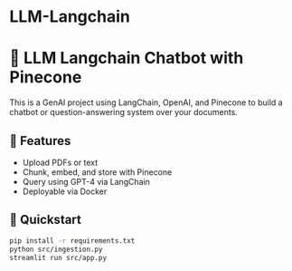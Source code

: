 # LLM-Langchain
# 🧠 LLM Langchain Chatbot with Pinecone

This is a GenAI project using LangChain, OpenAI, and Pinecone to build a chatbot or question-answering system over your documents.

## 🔧 Features

- Upload PDFs or text
- Chunk, embed, and store with Pinecone
- Query using GPT-4 via LangChain
- Deployable via Docker

## 🚀 Quickstart

```bash
pip install -r requirements.txt
python src/ingestion.py
streamlit run src/app.py
